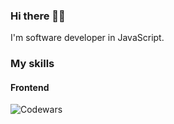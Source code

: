 <h3>Hi there 👋🏻</h3>

I'm software developer in JavaScript.

<h3>My skills</h3>
<h4>Frontend</h4>


![Codewars](https://www.codewars.com/users/fitzy/badges/large)
